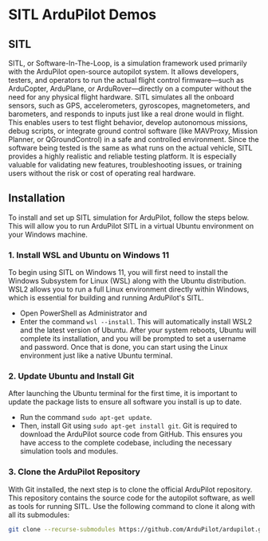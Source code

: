 # SITL ArduPilot Demos

## SITL
SITL, or Software-In-The-Loop, is a simulation framework used primarily with the ArduPilot open-source autopilot system. It allows developers, testers, and operators to run the actual flight control firmware—such as ArduCopter, ArduPlane, or ArduRover—directly on a computer without the need for any physical flight hardware. SITL simulates all the onboard sensors, such as GPS, accelerometers, gyroscopes, magnetometers, and barometers, and responds to inputs just like a real drone would in flight. This enables users to test flight behavior, develop autonomous missions, debug scripts, or integrate ground control software (like MAVProxy, Mission Planner, or QGroundControl) in a safe and controlled environment. Since the software being tested is the same as what runs on the actual vehicle, SITL provides a highly realistic and reliable testing platform. It is especially valuable for validating new features, troubleshooting issues, or training users without the risk or cost of operating real hardware.

## Installation
To install and set up SITL simulation for ArduPilot, follow the steps below. This will allow you to run ArduPilot SITL in a virtual Ubuntu environment on your Windows machine.

### 1. Install WSL and Ubuntu on Windows 11
To begin using SITL on Windows 11, you will first need to install the Windows Subsystem for Linux (WSL) along with the Ubuntu distribution. WSL2 allows you to run a full Linux environment directly within Windows, which is essential for building and running ArduPilot's SITL. 
- Open PowerShell as Administrator and
- Enter the command ```wsl --install```.
This will automatically install WSL2 and the latest version of Ubuntu. After your system reboots, Ubuntu will complete its installation, and you will be prompted to set a username and password. Once that is done, you can start using the Linux environment just like a native Ubuntu terminal.

### 2. Update Ubuntu and Install Git
After launching the Ubuntu terminal for the first time, it is important to update the package lists to ensure all software you install is up to date.
- Run the command ```sudo apt-get update```.
- Then, install Git using ```sudo apt-get install git```.
Git is required to download the ArduPilot source code from GitHub. This ensures you have access to the complete codebase, including the necessary simulation tools and modules.

### 3. Clone the ArduPilot Repository
With Git installed, the next step is to clone the official ArduPilot repository. This repository contains the source code for the autopilot software, as well as tools for running SITL. Use the following command to clone it along with all its submodules:
```sh
git clone --recurse-submodules https://github.com/ArduPilot/ardupilot.git
```
